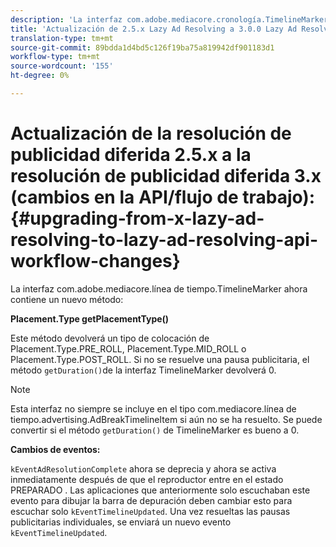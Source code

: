 ```yaml
---
description: 'La interfaz com.adobe.mediacore.cronología.TimelineMarker ahora contiene un nuevo método '
title: 'Actualización de 2.5.x Lazy Ad Resolving a 3.0.0 Lazy Ad Resolving (cambios en API/flujo de trabajo) '
translation-type: tm+mt
source-git-commit: 89bdda1d4bd5c126f19ba75a819942df901183d1
workflow-type: tm+mt
source-wordcount: '155'
ht-degree: 0%

---
```



# Actualización de la resolución de publicidad diferida 2.5.x a la resolución de publicidad diferida 3.x (cambios en la API/flujo de trabajo):{#upgrading-from-x-lazy-ad-resolving-to-lazy-ad-resolving-api-workflow-changes}

La interfaz com.adobe.mediacore.línea de tiempo.TimelineMarker ahora contiene un nuevo método:

**Placement.Type getPlacementType()**

Este método devolverá un tipo de colocación de Placement.Type.PRE_ROLL, Placement.Type.MID_ROLL o Placement.Type.POST_ROLL. Si no se resuelve una pausa publicitaria, el método `getDuration()`de la interfaz TimelineMarker devolverá 0.

>[!NOTE]
>
>Esta interfaz no siempre se incluye en el tipo com.mediacore.línea de tiempo.advertising.AdBreakTimelineItem si aún no se ha resuelto. Se puede convertir si el método `getDuration()` de TimelineMarker es bueno a 0.

**Cambios de eventos:**

`kEventAdResolutionComplete` ahora se deprecia y ahora se activa inmediatamente después de que el reproductor entre en el estado PREPARADO . Las aplicaciones que anteriormente solo escuchaban este evento para dibujar la barra de depuración deben cambiar esto para escuchar solo `kEventTimelineUpdated`. Una vez resueltas las pausas publicitarias individuales, se enviará un nuevo evento `kEventTimelineUpdated`.
